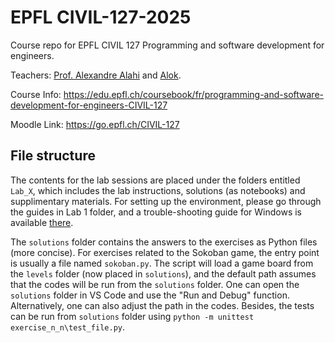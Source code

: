 # EPFL CIVIL-127-2025

Course repo for EPFL CIVIL 127 Programming and software development for engineers.

Teachers: [Prof. Alexandre Alahi](https://people.epfl.ch/alexandre.alahi) and [Alok](https://people.epfl.ch/alok.menghrajani).

Course Info: https://edu.epfl.ch/coursebook/fr/programming-and-software-development-for-engineers-CIVIL-127

Moodle Link: https://go.epfl.ch/CIVIL-127

## File structure
The contents for the lab sessions are placed under the folders entitled `Lab_X`, which includes the lab instructions, solutions (as notebooks) and supplimentary materials.
For setting up the environment, please go through the guides in Lab 1 folder, and a trouble-shooting guide for Windows is available [there](./Lab_1_Setup_and_Basics/Windows%20setup%20troubleshooting.md).

The `solutions` folder contains the answers to the exercises as Python files (more concise).
For exercises related to the Sokoban game, the entry point is usually a file named `sokoban.py`.
The script will load a game board from the `levels` folder (now placed in `solutions`), and the default path assumes that the codes will be run from the `solutions` folder.
One can open the `solutions` folder in VS Code and use the "Run and Debug" function.
Alternatively, one can also adjust the path in the codes.
Besides, the tests can be run from `solutions` folder using `python -m unittest exercise_n_n\test_file.py`.